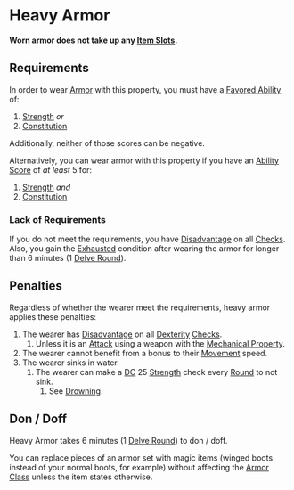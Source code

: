 # Heavy Armor

**Worn armor does not take up any [Item Slots](../../../../Player%20Characters/Derived%20Statistics/Item%20Slots.md).**

## Requirements

In order to wear [Armor](../Armor.md) with this property, you must have a [Favored Ability](../../../../Player%20Characters/Favored%20Ability.md) of:

1. [Strength](../../../../Player%20Characters/Chosen%20Statistics/Strength.md) *or*
2. [Constitution](../../../../Player%20Characters/Chosen%20Statistics/Constitution.md)

Additionally, neither of those scores can be negative.

Alternatively, you can wear armor with this property if you have an [Ability Score](../../../../Player%20Characters/Chosen%20Statistics/Ability%20Scores.md) of *at least* 5 for:

1. [Strength](../../../../Player%20Characters/Chosen%20Statistics/Strength.md) *and*
2. [Constitution](../../../../Player%20Characters/Chosen%20Statistics/Constitution.md)

### Lack of Requirements

If you do not meet the requirements, you have [Disadvantage](../../../Game%20Procedures/Die%20Rolling%20Mechanics/Disadvantage.md) on all [Checks](../../../Game%20Procedures/Core%20Procedures/Check.md). Also, you gain the [Exhausted](../../../Game%20Procedures/Conditions/Exhausted.md) condition after wearing the armor for longer than 6 minutes (1 [Delve Round](../../../Game%20Procedures/Core%20Procedures/Round.md#Delve%20Round)).

## Penalties

Regardless of whether the wearer meet the requirements, heavy armor applies these penalties:

1. The wearer has [Disadvantage](../../../Game%20Procedures/Die%20Rolling%20Mechanics/Disadvantage.md) on all [Dexterity](../../../../Player%20Characters/Chosen%20Statistics/Dexterity.md) [Checks](../../../Game%20Procedures/Core%20Procedures/Check.md).
	1. Unless it is an [Attack](../../../Game%20Procedures/Combat/Attack.md) using a weapon with the [Mechanical Property](../../Weapon%20Properties/Mechanical%20Property.md).
2. The wearer cannot benefit from a bonus to their [Movement](../../../Game%20Procedures/Combat/Movement.md) speed.
3. The wearer sinks in water.
	1. The wearer can make a [DC](../../../Game%20Procedures/Core%20Procedures/DC.md) 25 [Strength](../../../../Player%20Characters/Chosen%20Statistics/Strength.md) check every [Round](../../../Game%20Procedures/Core%20Procedures/Round.md) to not sink.
		1. See [Drowning](../../../Game%20Procedures/Hazards/Elemental%20Hazards.md#Drowning).

## Don / Doff

Heavy Armor takes 6 minutes (1 [Delve Round](../../../Game%20Procedures/Core%20Procedures/Round.md#Delve%20Round)) to don / doff.

You can replace pieces of an armor set with magic items (winged boots instead of your normal boots, for example) without affecting the [Armor Class](../../../../Player%20Characters/Derived%20Statistics/Armor%20Class.md) unless the item states otherwise.
